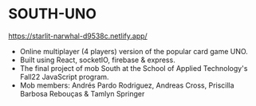 # SOUTH-UNO

https://starlit-narwhal-d9538c.netlify.app/

- Online multiplayer (4 players) version of the popular card game UNO.
- Built using React, socketIO, firebase & express.
- The final project of mob South at the School of Applied Technology's Fall22 JavaScript program.
- Mob members: Andrés Pardo Rodriguez, Andreas Cross, Priscilla Barbosa Rebouças & Tamlyn Springer


